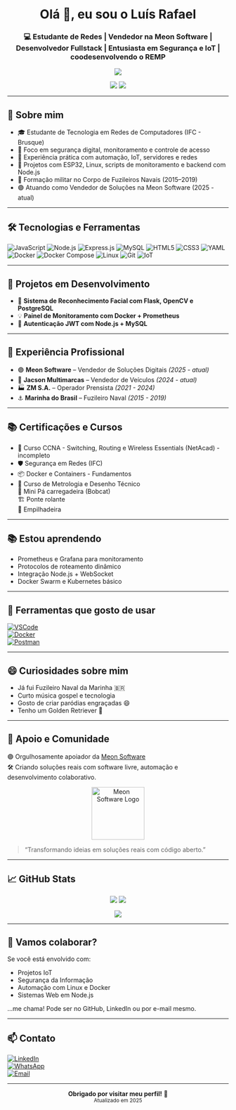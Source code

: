 <h1 align="center">Olá 👋, eu sou o Luís Rafael</h1>
<h3 align="center">💻 Estudante de Redes | Vendedor na Meon Software | Desenvolvedor Fullstack | Entusiasta em Segurança e IoT | coodesenvolvendo o REMP</h3>

<p align="center">
  <img src="https://readme-typing-svg.herokuapp.com?font=Fira+Code&pause=1000&color=00F793&center=true&vCenter=true&width=440&lines=Estudante+no+IFC+Brusque;Vendedor+na+Meon+Software;Programador+JS+com+projetos+práticos;Projetos+com+ESP32+e+IoT;Segurança+de+Redes+e+Monitoramento;Aberto+a+novas+oportunidades!" />
</p>

<p align="center">
  <img src="https://img.shields.io/badge/Disponível%20para-Oportunidades-green" />
  <img src="https://img.shields.io/badge/Estudando-Redes%20Sem%20Fio-blue" />
</p>

---

## 🧠 Sobre mim

- 🎓 Estudante de Tecnologia em Redes de Computadores (IFC - Brusque)
- 🔐 Foco em segurança digital, monitoramento e controle de acesso
- 🔧 Experiência prática com automação, IoT, servidores e redes
- 🚀 Projetos com ESP32, Linux, scripts de monitoramento e backend com Node.js
- 🧰 Formação militar no Corpo de Fuzileiros Navais (2015–2019)
- 🟣 Atuando como Vendedor de Soluções na Meon Software (2025 - atual)

---

## 🛠️ Tecnologias e Ferramentas

![JavaScript](https://img.shields.io/badge/-JavaScript-F7DF1E?style=flat-square&logo=javascript&logoColor=black)
![Node.js](https://img.shields.io/badge/-Node.js-339933?style=flat-square&logo=node.js&logoColor=white)
![Express.js](https://img.shields.io/badge/-Express.js-000000?style=flat-square&logo=express&logoColor=white)
![MySQL](https://img.shields.io/badge/-MySQL-4479A1?style=flat-square&logo=mysql&logoColor=white)
![HTML5](https://img.shields.io/badge/-HTML5-E34F26?style=flat-square&logo=html5&logoColor=white)
![CSS3](https://img.shields.io/badge/-CSS3-1572B6?style=flat-square&logo=css3)
![YAML](https://img.shields.io/badge/-YAML-000000?style=flat-square&logo=yaml&logoColor=white)
![Docker](https://img.shields.io/badge/-Docker-2496ED?style=flat-square&logo=docker&logoColor=white)
![Docker Compose](https://img.shields.io/badge/-Docker%20Compose-1488C6?style=flat-square&logo=docker&logoColor=white)
![Linux](https://img.shields.io/badge/-Linux-FCC624?style=flat-square&logo=linux&logoColor=black)
![Git](https://img.shields.io/badge/-Git-F05032?style=flat-square&logo=git&logoColor=white)
![IoT](https://img.shields.io/badge/-IoT-blue?style=flat-square&logo=raspberrypi&logoColor=white)

---

## 🚧 Projetos em Desenvolvimento

- 🎯 **Sistema de Reconhecimento Facial com Flask, OpenCV e PostgreSQL**
- 💡 **Painel de Monitoramento com Docker + Prometheus**
- 🔐 **Autenticação JWT com Node.js + MySQL**

---

## 💼 Experiência Profissional

- 🟣 **Meon Software** – Vendedor de Soluções Digitais *(2025 - atual)*
- 🚗 **Jacson Multimarcas** – Vendedor de Veículos *(2024 - atual)*
- 🏭 **ZM S.A.** – Operador Prensista *(2021 - 2024)*
- ⚓ **Marinha do Brasil** – Fuzileiro Naval *(2015 - 2019)*

---

## 📚 Certificações e Cursos

- 📜 Curso CCNA - Switching, Routing e Wireless Essentials (NetAcad) - incompleto  
- 🛡 Segurança em Redes (IFC)  
- 📦 Docker e Containers - Fundamentos  
- 📘 Curso de Metrologia e Desenho Técnico  
🚜 Mini Pá carregadeira (Bobcat)  
🏗️ Ponte rolante  
🚜 Empilhadeira  

---

## 📚 Estou aprendendo

- Prometheus e Grafana para monitoramento  
- Protocolos de roteamento dinâmico  
- Integração Node.js + WebSocket  
- Docker Swarm e Kubernetes básico  

---

## 🔧 Ferramentas que gosto de usar

[![VSCode](https://img.shields.io/badge/Editor-VSCode-blue?logo=visualstudiocode)](https://code.visualstudio.com/)  
[![Docker](https://img.shields.io/badge/Container-Docker-blue?logo=docker)](https://www.docker.com/)  
[![Postman](https://img.shields.io/badge/API-Postman-orange?logo=postman)](https://www.postman.com/)  

---

## 😄 Curiosidades sobre mim

- Já fui Fuzileiro Naval da Marinha 🇧🇷  
- Curto música gospel e tecnologia  
- Gosto de criar paródias engraçadas 😄  
- Tenho um Golden Retriever 🐶  

---

## 🤝 Apoio e Comunidade

🟣 Orgulhosamente apoiador da [Meon Software](https://github.com/Meon-Software)  
🛠 Criando soluções reais com software livre, automação e desenvolvimento colaborativo.

<p align="center">
  <img src="https://github.com/Meon-Software.png" alt="Meon Software Logo" width="120"/>
</p>

> “Transformando ideias em soluções reais com código aberto.”

---

## 📈 GitHub Stats

<p align="center">
  <img src="https://github-readme-stats.vercel.app/api?username=luisrafael1207&show_icons=true&theme=tokyonight" />
  <img src="https://github-readme-streak-stats.herokuapp.com/?user=luisrafael1207&theme=tokyonight" />
</p>

<p align="center">
  <img src="https://github-readme-stats.vercel.app/api/top-langs/?username=luisrafael1207&layout=compact&theme=tokyonight" />
</p>

---

## 🤝 Vamos colaborar?

Se você está envolvido com:  
- Projetos IoT  
- Segurança da Informação  
- Automação com Linux e Docker  
- Sistemas Web em Node.js  

...me chama! Pode ser no GitHub, LinkedIn ou por e-mail mesmo.

---

## 📫 Contato

[![LinkedIn](https://img.shields.io/badge/LinkedIn-blue?style=flat&logo=linkedin)](https://linkedin.com/in/luís-rafael-9376351b6)  
[![WhatsApp](https://img.shields.io/badge/WhatsApp-Contate--me-brightgreen?logo=whatsapp)](https://wa.me/5591992754632)  
[![Email](https://img.shields.io/badge/Email-luisrafael12074811@gmail.com-red?logo=gmail)](mailto:luisrafael12074811@gmail.com)

---

<p align="center">
  <b>Obrigado por visitar meu perfil!</b> 🙌<br/>
  <sub>Atualizado em 2025</sub>
</p>
